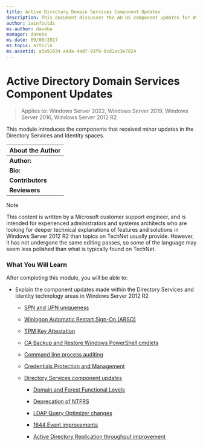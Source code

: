 ```yaml
---
title: Active Directory Domain Services Component Updates
description: This document discusses the AD DS component updates for Windows Server 2012 R2
author: iainfoulds
ms.author: daveba
manager: daveba
ms.date: 09/08/2017
ms.topic: article
ms.assetid: a3a91034-a4da-4ad7-93f8-0cd2ec3e7824
---
```


# Active Directory Domain Services Component Updates

>Applies to: Windows Server 2022, Windows Server 2019, Windows Server 2016, Windows Server 2012 R2

This module introduces the components that received minor updates in the Directory Services and Identity spaces.


| About the Author |
|------------------|
|   **Author:**    |
|     **Bio:**     |
| **Contributors** |
|  **Reviewers**   |

> [!NOTE]
> This content is written by a Microsoft customer support engineer, and is intended for experienced administrators and systems architects who are looking for deeper technical explanations of features and solutions in Windows Server 2012 R2 than topics on TechNet usually provide. However, it has not undergone the same editing passes, so some of the language may seem less polished than what is typically found on TechNet.

### What You Will Learn
After completing this module, you will be able to:

-   Explain the component updates made within the Directory Services and Identity technology areas in Windows Server 2012 R2

    -   [SPN and UPN uniqueness](./SPN-and-UPN-uniqueness.md)

    -   [Winlogon Automatic Restart Sign-On &#40;ARSO&#41;](./Winlogon-Automatic-Restart-Sign-On--ARSO-.md)

    -   [TPM Key Attestation](./TPM-Key-Attestation.md)

    -   [CA Backup and Restore Windows PowerShell cmdlets](./CA-Backup-and-Restore-Windows-PowerShell-cmdlets.md)

    -   [Command line process auditing](./Command-line-process-auditing.md)

    -   [Credentials Protection and Management](/previous-versions/windows/it-pro/windows-server-2012-R2-and-2012/dn408190(v=ws.11))

    -   [Directory Services component updates](./Directory-Services-component-updates.md)

        -   [Domain and Forest Functional Levels](./Directory-Services-component-updates.md#BKMK_FL)

        -   [Deprecation of NTFRS](./Directory-Services-component-updates.md#BKMK_NTFRS)

        -   [LDAP Query Optimizer changes](./Directory-Services-component-updates.md#BKMK_LDAPQuery)

        -   [1644 Event improvements](./Directory-Services-component-updates.md#BKMK_1644)

        -   [Active Directory Replication throughput improvement](./Directory-Services-component-updates.md#BKMK_ADRepl)
